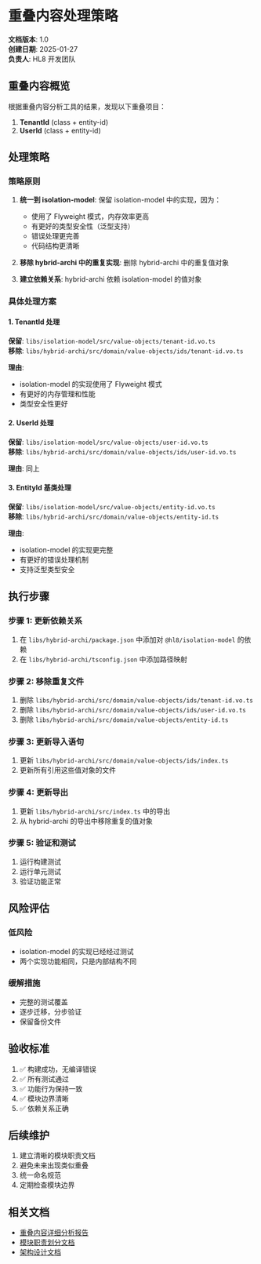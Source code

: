 # 重叠内容处理策略

**文档版本**: 1.0  
**创建日期**: 2025-01-27  
**负责人**: HL8 开发团队

## 重叠内容概览

根据重叠内容分析工具的结果，发现以下重叠项目：

1. **TenantId** (class + entity-id)
2. **UserId** (class + entity-id)

## 处理策略

### 策略原则

1. **统一到 isolation-model**: 保留 isolation-model 中的实现，因为：
   - 使用了 Flyweight 模式，内存效率更高
   - 有更好的类型安全性（泛型支持）
   - 错误处理更完善
   - 代码结构更清晰

2. **移除 hybrid-archi 中的重复实现**: 删除 hybrid-archi 中的重复值对象

3. **建立依赖关系**: hybrid-archi 依赖 isolation-model 的值对象

### 具体处理方案

#### 1. TenantId 处理

**保留**: `libs/isolation-model/src/value-objects/tenant-id.vo.ts`  
**移除**: `libs/hybrid-archi/src/domain/value-objects/ids/tenant-id.vo.ts`

**理由**:

- isolation-model 的实现使用了 Flyweight 模式
- 有更好的内存管理和性能
- 类型安全性更好

#### 2. UserId 处理

**保留**: `libs/isolation-model/src/value-objects/user-id.vo.ts`  
**移除**: `libs/hybrid-archi/src/domain/value-objects/ids/user-id.vo.ts`

**理由**: 同上

#### 3. EntityId 基类处理

**保留**: `libs/isolation-model/src/value-objects/entity-id.vo.ts`  
**移除**: `libs/hybrid-archi/src/domain/value-objects/entity-id.ts`

**理由**:

- isolation-model 的实现更完整
- 有更好的错误处理机制
- 支持泛型类型安全

## 执行步骤

### 步骤 1: 更新依赖关系

1. 在 `libs/hybrid-archi/package.json` 中添加对 `@hl8/isolation-model` 的依赖
2. 在 `libs/hybrid-archi/tsconfig.json` 中添加路径映射

### 步骤 2: 移除重复文件

1. 删除 `libs/hybrid-archi/src/domain/value-objects/ids/tenant-id.vo.ts`
2. 删除 `libs/hybrid-archi/src/domain/value-objects/ids/user-id.vo.ts`
3. 删除 `libs/hybrid-archi/src/domain/value-objects/entity-id.ts`

### 步骤 3: 更新导入语句

1. 更新 `libs/hybrid-archi/src/domain/value-objects/ids/index.ts`
2. 更新所有引用这些值对象的文件

### 步骤 4: 更新导出

1. 更新 `libs/hybrid-archi/src/index.ts` 中的导出
2. 从 hybrid-archi 的导出中移除重复的值对象

### 步骤 5: 验证和测试

1. 运行构建测试
2. 运行单元测试
3. 验证功能正常

## 风险评估

### 低风险

- isolation-model 的实现已经经过测试
- 两个实现功能相同，只是内部结构不同

### 缓解措施

- 完整的测试覆盖
- 逐步迁移，分步验证
- 保留备份文件

## 验收标准

1. ✅ 构建成功，无编译错误
2. ✅ 所有测试通过
3. ✅ 功能行为保持一致
4. ✅ 模块边界清晰
5. ✅ 依赖关系正确

## 后续维护

1. 建立清晰的模块职责文档
2. 避免未来出现类似重叠
3. 统一命名规范
4. 定期检查模块边界

## 相关文档

- [重叠内容详细分析报告](../tools/overlap-analysis-detailed.md)
- [模块职责划分文档](./module-responsibilities.md)
- [架构设计文档](./architecture-design.md)
